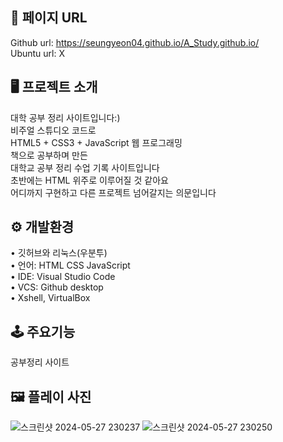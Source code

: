 ## 🔗 페이지 URL 
Github url: https://seungyeon04.github.io/A_Study.github.io/  
Ubuntu url: X

## 🖥 프로젝트 소개 

대학 공부 정리 사이트입니다:)  
비주얼 스튜디오 코드로  
HTML5 + CSS3 + JavaScript 웹 프로그래밍  
책으로 공부하며 만든  
대학교 공부 정리 수업 기록 사이트입니다  
초반에는 HTML 위주로 이루어질 것 같아요  
어디까지 구현하고 다른 프로젝트 넘어갈지는 의문입니다  

## ⚙️ 개발환경  

• 깃허브와 리눅스(우분투)  
• 언어: HTML CSS JavaScript  
• IDE: Visual Studio Code  
• VCS: Github desktop   
• Xshell, VirtualBox  

## 🕹 주요기능  

공부정리 사이트 

## 🖼 플레이 사진
![스크린샷 2024-05-27 230237](https://github.com/SeungYeon04/A_Study.github.io/assets/100332811/229d73a7-b0db-4757-bebb-d159c021b5cf)
![스크린샷 2024-05-27 230250](https://github.com/SeungYeon04/A_Study.github.io/assets/100332811/0fd10c47-741d-4586-8ff5-607ecbd98251)

